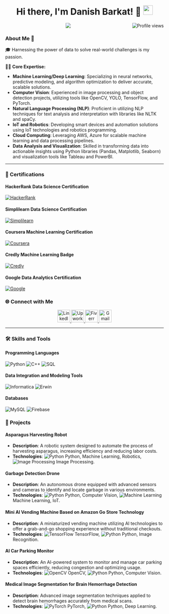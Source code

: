 <h1 align="center">
  Hi there, I'm Danish Barkat! 👋
  <img src="https://media.giphy.com/media/hvRJCLFzcasrR4ia7z/giphy.gif" width="30px">
</h1>

<p align="center">
  <img src="https://github.com/Dan-445" alt="Profile views" align='right'/>
  <a href="https://github.com/Dan-445/Dan-445/">
    <img src="https://readme-typing-svg.herokuapp.com?lines=Data+Scientist+%26+MLOps+Engineer;Experienced+in+AWS+Machine+Learning;Deep+Learning+Specialist;Always+learning+new+things&center=true&width=380&height=45">
  </a>
</p>

### About Me 🚀

🎓 Harnessing the power of data to solve real-world challenges is my passion.



👨‍💻 **Core Expertise:**
- **Machine Learning/Deep Learning**: Specializing in neural networks, predictive modeling, and algorithm optimization to deliver accurate, scalable solutions.
- **Computer Vision**: Experienced in image processing and object detection projects, utilizing tools like OpenCV, YOLO, TensorFlow, and PyTorch.
- **Natural Language Processing (NLP)**: Proficient in utilizing NLP techniques for text analysis and interpretation with libraries like NLTK and spaCy.
- **IoT and Robotics**: Developing smart devices and automation solutions using IoT technologies and robotics programming.
- **Cloud Computing**: Leveraging AWS, Azure for scalable machine learning and data processing pipelines.
- **Data Analysis and Visualization**: Skilled in transforming data into actionable insights using Python libraries (Pandas, Matplotlib, Seaborn) and visualization tools like Tableau and PowerBI.

---


### 🚀 Certifications

#### HackerRank Data Science Certification
[![HackerRank](https://img.icons8.com/color/48/000000/hackerrank.png)](https://www.hackerrank.com/certificates/830e4ddea406)

#### Simplilearn Data Science Certification
[![Simplilearn](https://img.icons8.com/color/48/000000/simplilearn.png)](https://www.simplilearn.com/skillup-certificate-landing?token=eyJjb3Vyc2VfaWQiOiIxNzUyIiwiY2VydGlmaWNhdGVfdXJsIjoiaHR0cHM6XC9cL2NlcnRpZmljYXRlcy5zaW1wbGljZG4ubmV0XC9zaGFyZVwvdGh1bWJfNDEyODMyN18xNjc1MDI2MjMzLnBuZyIsInVzZXJuYW1lIjoiRGFuaXNoIEJhcmthdCAifQ)

#### Coursera Machine Learning Certification
[![Coursera](https://img.icons8.com/color/48/000000/coursera.png)](https://www.coursera.org/account/accomplishments/professional-cert/CPYBV7AEZU3Z)

#### Credly Machine Learning Badge
[![Credly](https://img.icons8.com/color/48/000000/credly.png)](https://www.credly.com/badges/8b701a99-1c79-4054-92ff-456e2d647236/linked_in_profile)

#### Google Data Analytics Certification
[![Google](https://img.icons8.com/color/48/000000/google-logo.png)](https://grow.google/dataanalytics/)



### 🌐 Connect with Me

<div align="center">
  <a href="https://www.linkedin.com/in/danish-barkat">
    <img src="https://img.icons8.com/color/48/000000/linkedin-circled--v3.gif" width="40" height="40" alt="LinkedIn"/>
  </a>
  <a href="https://www.upwork.com/freelancers/~01a9a00afda63ff8cf">
    <img src="https://www.google.com/url?sa=i&url=https%3A%2F%2Fwww.svgrepo.com%2Fsvg%2F331630%2Fupwork&psig=AOvVaw28G1L1aFwkwIyDa0pAPkt8&ust=1715767155795000&source=images&cd=vfe&opi=89978449&ved=0CBIQjRxqFwoTCJCnhfDwjIYDFQAAAAAdAAAAABAE" width="40" height="40" alt="Upwork"/>
  </a>
  <a href="https://www.fiverr.com/grayorb">
    <img src="https://img.icons8.com/color/48/000000/fiverr.png" width="40" height="40" alt="Fiverr"/>
  </a>
  <a href="mailto:barkatdanish44@gmail.com">
    <img src="https://img.icons8.com/fluency/48/000000/gmail-new.png" width="40" height="40" alt="Gmail"/>
  </a>
</div>

---

### 🛠️ Skills and Tools

#### Programming Languages
<p>
  <img alt="Python" src="https://img.shields.io/badge/Python-%233776AB.svg?style=for-the-badge&logo=python&logoColor=white">
  <img alt="C++" src="https://img.shields.io/badge/C++-%2300599C.svg?style=for-the-badge&logo=cplusplus&logoColor=white">
  <img alt="SQL" src="https://img.shields.io/badge/SQL-%2300f.svg?style=for-the-badge&logo=mysql&logoColor=white">
</p>

#### Data Integration and Modeling Tools
<p>
  <img alt="Informatica" src="https://img.shields.io/badge/Informatica-%23FFCA28.svg?style=for-the-badge&logo=informatica&logoColor=black">
  <img alt="Erwin" src="https://img.shields.io/badge/Erwin-%23FFCA28.svg?style=for-the-badge&logo=erwin&logoColor=black">
</p>

#### Databases
<p>
  <img alt="MySQL" src="https://img.shields.io/badge/MySQL-%234479A1.svg?style=for-the-badge&logo=mysql&logoColor=white">
  <img alt="Firebase" src="https://img.shields.io/badge/Firebase-%23FFCA28.svg?style=for-the-badge&logo=firebase&logoColor=black">
</p>



### 🚀 Projects

#### Asparagus Harvesting Robot
- **Description**: A robotic system designed to automate the process of harvesting asparagus, increasing efficiency and reducing labor costs.
- **Technologies**: ![Python](https://img.icons8.com/color/30/000000/python.png) Python, Machine Learning, Robotics, ![Image Processing](https://img.icons8.com/color/30/000000/image-processing.png) Image Processing.

#### Garbage Detection Drone
- **Description**: An autonomous drone equipped with advanced sensors and cameras to identify and locate garbage in various environments.
- **Technologies**: ![Python](https://img.icons8.com/color/30/000000/python.png) Python, Computer Vision, ![Machine Learning](https://img.icons8.com/color/30/000000/machine-learning.png) Machine Learning, IoT.

#### Mini AI Vending Machine Based on Amazon Go Store Technology
- **Description**: A miniaturized vending machine utilizing AI technologies to offer a grab-and-go shopping experience without traditional checkouts.
- **Technologies**: ![TensorFlow](https://img.icons8.com/color/30/000000/tensorflow.png) TensorFlow, ![Python](https://img.icons8.com/color/30/000000/python.png) Python, Image Recognition.

#### AI Car Parking Monitor
- **Description**: An AI-powered system to monitor and manage car parking spaces efficiently, reducing congestion and optimizing usage.
- **Technologies**: ![OpenCV](https://img.icons8.com/color/30/000000/opencv.png) OpenCV, ![Python](https://img.icons8.com/color/30/000000/python.png) Python, Computer Vision.

#### Medical Image Segmentation for Brain Hemorrhage Detection
- **Description**: Advanced image segmentation techniques applied to detect brain hemorrhages accurately from medical scans.
- **Technologies**: ![PyTorch](https://img.icons8.com/color/30/000000/pytorch.png) PyTorch, ![Python](https://img.icons8.com/color/30/000000/python.png) Python, Deep Learning.
